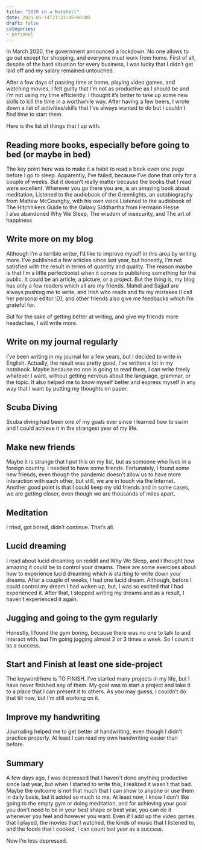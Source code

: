 ```yaml
---
title: "2020 in a Nutshell"
date: 2021-01-14T21:23:45+08:00
draft: false
categories:
- personal
---
```


In March 2020, the government announced a lockdown. No one allows to go out except for shopping, and everyone must work from home. First of all, despite of the hard situation for every business, I was lucky that I didn’t get laid off and my salary remained untouched.

After a few days of passing time at home, playing video games, and watching movies, I felt guilty that I’m not as productive as I should be and I’m not using my time efficiently.
I thought it’s better to take up some new skills to kill the time in a worthwhile way. After having a few beers, I wrote down a list of activities/skills that I’ve always wanted to do but I couldn’t find time to start them.

Here is the list of things that I up with.

## Reading more books, especially before going to bed (or maybe in bed)

The key point here was to make it a habit to read a book even one page before I go to sleep. Apparently, I’ve failed, because I’ve done that only for a couple of weeks. But it doesn’t really matter because the books that I read were excellent.
Wherever you go there you are, is an amazing book about meditation,
Listened to the audiobook of the Greenlights, an autobiography from Mattew McCounghy, with his own voice
Listened to the audiobook of The Hitchhikers Guide to the Galaxy
Siddhartha from Hermann Hesse  
I also abandoned Why We Sleep, The wisdom of insecurity, and The art of happiness



## Write more on my blog
Although I’m a terrible writer, I’d like to improve myself in this area by writing more. I’ve published a few articles since last year, but honestly, I’m not satisfied with the result in terms of quantity and quality. The reason maybe is that I’m a little perfectionist when it comes to publishing something for the public. It could be an article, a picture, or a project.
But the thing is, my blog has only a few readers which all are my friends. Mahdi and Sajjad are always pushing me to write, and Irish who reads and fix my mistakes (I call her personal editor :D), and other friends also give me feedbacks which I’m grateful for.

But for the sake of getting better at writing, and give my friends more headaches, I will write more.

## Write on my journal regularly
I’ve been writing in my journal for a few years, but I decided to write in English. Actually, the result was pretty good, I’ve written a lot in my notebook. Maybe because no one is going to read them, I can write freely whatever I want, without getting nervous about the language, grammar, or the topic. It also helped me to know myself better and express myself in any way that I want by putting my thoughts on paper.


## Scuba Diving
Scuba diving had been one of my goals ever since I learned how to swim and I could achieve it in the strangest year of my life.


## Make new friends

Maybe it is strange that I put this on my list, but as someone who lives in a foreign country, I needed to have some friends. Fortunately, I found some new friends, even though the pandemic doesn’t allow us to have more interaction with each other, but still, we are in touch via the Internet. Another good point is that I could keep my old friends and in some cases, we are getting closer, even though we are thousands of miles apart.

## Meditation
I tried, got bored, didn’t continue. That’s all.


## Lucid dreaming
I read about lucid dreaming on reddit and Why We Sleep, and I thought how amazing it could be to control your dreams. There are some exercises about how to experience lucid dreaming which is starting to write down your dreams. After a couple of weeks, I had one lucid dream. Although, before I could control my dream I had woken up, but, I was so excited that I had experienced it. After that, I stopped writing my dreams and as a result, I haven’t experienced it again.


## Jugging and going to the gym regularly

Honestly, I found the gym boring, because there was no one to talk to and interact with. but I’m going jogging almost 2 or 3 times a week. So I count it as a success.


## Start and Finish at least one side-project
The keyword here is TO FINISH. I’ve started many projects in my life, but I have never finished 
any of them. 
My goal was to start a project and take it to a place that I can present it to others. 
As you may guess, I couldn’t do that till now, but I’m still working on it.



## Improve my handwriting

Journaling helped me to get better at handwriting, even though I didn't practice properly. At least
I can read my own handwriting easier than before.

## Summary

A few days ago, I was depressed that I haven't done anything productive since last year,
but when I started to write this, I realized it wasn't that bad. Maybe the outcome is not that 
much that I can show to anyone or use them in daily basis, but it added so much to me.
At least now, I know I don’t like going to the empty gym or doing meditation, and for achieving your goal you don’t need to be in your best shape or best year, you can do it whenever you feel and however you want. Even if I add up the video games that I played, the movies that I watched, the kinds of music that I listened to, and the foods that I cooked, I can count last year as a success.

Now I’m less depressed. 


